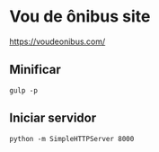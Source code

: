 # Vou de ônibus site
https://voudeonibus.com/

## Minificar
`gulp -p`

## Iniciar servidor 
`python -m SimpleHTTPServer 8000`
